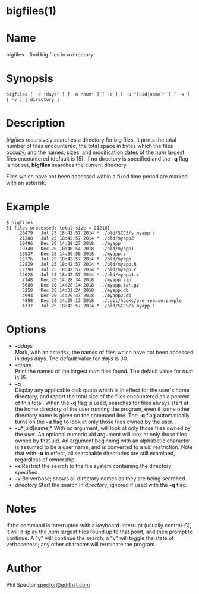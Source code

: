 # bigfiles(1)

# Name 

bigfiles - find big files in a directory

# Synopsis

```
bigfiles [ -d "days" ] [ -n "num" ] [ -q ] [ -u "[uid|name]" ] [ -x ] [ -v ] [ directory ]
```

# Description

*bigfiles* recursively searches a directory for big files. It prints the
total number of files encountered; the total space in bytes which the
files occupy; and the names, sizes, and  modification dates of the *num*
largest files encountered (default is 15). If no directory is specified
and the **-q** flag is not set, **bigfiles** searches the current
directory.

Files which have not been accessed within a fixed time period are marked
with an asterisk.

# Example
```
$ bigfiles .
51 files processed: total size = 212181
     26479   Jul 25 18:42:57 2014 * ./old/SCCS/s.myapp.c
     21288   Jul 25 18:42:57 2014 * ./old/myapp2
     19496   Dec 20 14:28:27 2018   ./myapp
     19340   Dec 20 10:40:54 2018   ./old/myapp1
     16537   Dec 20 14:30:50 2018   ./myapp.c
     15776   Jul 25 18:42:57 2014 * ./old/myapp
     12829   Jul 25 18:42:57 2014 * ./old/myapp.h
     12790   Jul 25 18:42:57 2014 * ./old/myapp.c
     12628   Jul 25 18:42:57 2014 * ./old/myapp1.c
      7148   Dec 20 14:28:34 2018   ./myapp.zip
      5680   Dec 20 14:28:14 2018   ./myapp.tar.gz
      5258   Dec 20 14:31:24 2018   ./myapp.db
      4993   Dec 20 14:29:43 2018   ./myapp2.db
      4898   Dec 20 14:29:13 2018   ./.git/hooks/pre-rebase.sample
      4337   Jul 25 18:42:57 2014 * ./old/SCCS/s.myapp.1
```

# Options


* **-d***days*  
  Mark, with an asterisk, the names of files which have not been accessed
  in *days* days.  The default value for *days* is 30.
* **-n***num*  
  Print the names of the largest *num* files found.  The default
  value for *num* is 15.
* **-q**  
  Display any applicable disk quota which is in effect for the user's
  home directory, and report the total size of the files encountered as a
  percent of this total. When the **-q** flag is used, searches for files
  always start at the home directory of the user running the program,
  even if some other directory name is given on the command line. The
  **-q** flag automatically turns on the **-u** flag to look at only
  those files owned by the user.
* **-u***[uid|name]*
  With no argument, will look at only those files owned by the user. An
  optional numeric uid argument will look at only those files owned by
  that uid. An argument beginning with an alphabetic character is assumed
  to be a user name, and is converted to a uid restriction. Note that
  with **-u** in effect, all searchable directories are still examined,
  regardless of ownership.
* **-x**
  Restrict the search to the file system containing the directory
  specified.
* **-v**
  Be verbose; shows all directory names as they are being searched.
* *directory*
  Start the search in *directory*; ignored if used with the **-q** flag.

# Notes

If the command is interrupted with a keyboard-interrupt (usually
control-C), it will display the *num* largest files found up to that
point, and then prompt to continue. A "y" will continue the search; a "v"
will toggle the state of verboseness; any other character will terminate
the program.

# Author

Phil Spector <spector@edithst.com>
